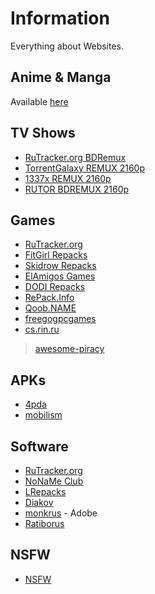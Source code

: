 # Information

Everything about Websites.

## Anime & Manga
Available [here](./Anime%20and%20Manga.md)

## TV Shows
- [RuTracker.org BDRemux](https://rutracker.org/forum/tracker.php?nm=BDRemux)
- [TorrentGalaxy REMUX 2160p](https://torrentgalaxy.to/torrents.php?search=REMUX+2160p&sort=id&sort=id&order=desc)
- [1337x REMUX 2160p](https://1337x.to/sort-search/REMUX%202160p/time/desc/1/)
- [RUTOR BDREMUX 2160p](https://rutor.info/search/0/0/000/0/BDRemux%202160p)


## Games

- [RuTracker.org](https://rutracker.org/forum/index.php)
- [FitGirl Repacks](https://fitgirl-repacks.site/)
- [Skidrow Repacks](https://skidrowrepacks.com/)
- [ElAmigos Games](https://www.elamigos-games.net/)
- [DODI Repacks](https://dodi-repacks.site/)
- [RePack.Info](https://repack.info/en/)
- [Qoob.NAME](https://qoob.name/)
- [freegogpcgames](https://freegogpcgames.com/)
- [cs.rin.ru](https://cs.rin.ru/forum/index.php)

> [awesome-piracy](https://github.com/Shakil-Shahadat/awesome-piracy?tab=readme-ov-file#gaming)

## APKs

- [4pda](https://4pda.to/forum/index.php?showforum=212)
- [mobilism](https://forum.mobilism.me/viewforum.php?f=398)

## Software

- [RuTracker.org](https://rutracker.org/forum/index.php)
- [NoNaMe Club](https://nnmclub.to/)
- [LRepacks](https://lrepacks.net/)
- [Diakov](https://diakov.net/)
- [monkrus](https://w14.monkrus.ws/) - Adobe
- [Ratiborus](https://msfree.su/index.php)

## NSFW

- [NSFW](https://theporndude.com/)
